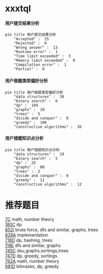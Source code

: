 # xxxtql

<!-- tabs:start -->



#### **用户提交结果分析**

```mermaid
pie title 用户提交结果分析
    "Accepted" :  25
    "Rejected" :  0
    "Wrong answer" :  13
    "Runtime error" :  1
    "Time limit exceeded" :  3
    "Memory limit exceeded" :  0
    "Compilation error" :  1
    "Partial" :  0
```

#### **用户做题类型偏好分析**

```mermaid
pie title 用户做题类型偏好分析
    "data structures" :  38
    "binary search" :  6
    "dp" :  104
    "graphs" :  10
    "trees" :  5
    "divide and conquer" :  0
    "greedy" :  100
    "constructive algorithms" :  36
```
#### **用户错题知识点分析**

```mermaid
pie title 用户错题知识点分析
    "data structures" :  29
    "binary search" :  5
    "dp" :  25
    "graphs" :  80
    "trees" :  2
    "divide and conquer" :  0
    "greedy" :  11
    "constructive algorithms" :  12
```



<!-- tabs:end -->
# 推荐题目
[7C](https://codeforces.com/contest/7/problem/C)		math,
                        number theory		  
[180C](https://codeforces.com/contest/180/problem/C)		dp		  
[852I](https://codeforces.com/contest/852/problem/I)		brute force,
                        dfs and similar,
                        graphs,
                        trees		  
[828A](https://codeforces.com/contest/828/problem/A)		implementation		  
[718D](https://codeforces.com/contest/718/problem/D)		dp,
                        hashing,
                        trees		  
[118E](https://codeforces.com/contest/118/problem/E)		dfs and similar,
                        graphs		  
[745C](https://codeforces.com/contest/745/problem/C)		dsu,graphs,sortings,trees		  
[747D](https://codeforces.com/contest/747/problem/D)		dp,
                        greedy,
                        sortings		  
[762A](https://codeforces.com/contest/762/problem/A)		math,
                        number theory		  
[981D](https://codeforces.com/contest/981/problem/D)		bitmasks,
                        dp,
                        greedy		  
